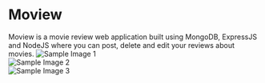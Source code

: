 # Moview
Moview is a movie review web application built using MongoDB, ExpressJS and NodeJS where you can post, delete and edit your reviews about movies.
![Sample Image 1](https://github.com/mohammad-azam22/Moview/assets/78340188/6b2cadd5-3170-4f1f-b390-165fa651ed6f)
<br>
![Sample Image 2](https://github.com/mohammad-azam22/Moview/assets/78340188/5b99199a-171c-4d03-8637-972300b1dadd)
<br>
![Sample Image 3](https://github.com/mohammad-azam22/Moview/assets/78340188/8c6266c5-763e-4300-af2f-187efb30a703)

